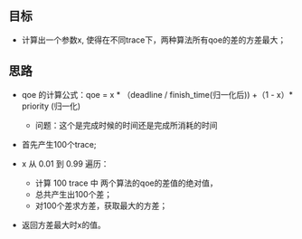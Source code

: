 ## 目标
- 计算出一个参数x, 使得在不同trace下，两种算法所有qoe的差的方差最大；

## 思路
- qoe 的计算公式：qoe = x * （deadline / finish_time(归一化后)) +（1 - x）* priority (归一化)
   - 问题：这个是完成时候的时间还是完成所消耗的时间

- 首先产生100个trace;
- x 从 0.01 到 0.99 遍历：
    - 计算 100 trace 中 两个算法的qoe的差值的绝对值，
    - 总共产生出100个差；
    - 对100个差求方差，获取最大的方差；
- 返回方差最大时x的值。